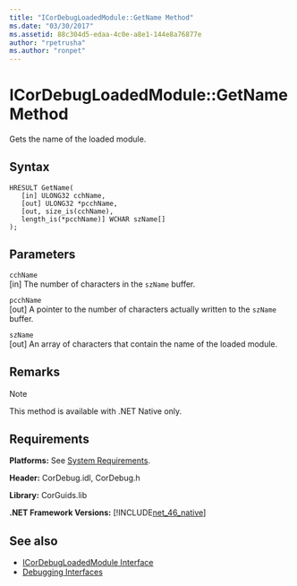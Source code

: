 ```yaml
---
title: "ICorDebugLoadedModule::GetName Method"
ms.date: "03/30/2017"
ms.assetid: 88c304d5-edaa-4c0e-a8e1-144e8a76877e
author: "rpetrusha"
ms.author: "ronpet"
---
```

# ICorDebugLoadedModule::GetName Method
Gets the name of the loaded module.  
  
## Syntax  
  
```  
HRESULT GetName(  
   [in] ULONG32 cchName,  
   [out] ULONG32 *pcchName,  
   [out, size_is(cchName),  
   length_is(*pcchName)] WCHAR szName[]  
);  
```  
  
## Parameters  
 `cchName`  
 [in] The number of characters in the `szName` buffer.  
  
 `pcchName`  
 [out] A pointer to the number of characters actually written to the `szName` buffer.  
  
 `szName`  
 [out] An array of characters that contain the name of the loaded module.  
  
## Remarks  
  
> [!NOTE]
>  This method is available with .NET Native only.  
  
## Requirements  
 **Platforms:** See [System Requirements](../../../../docs/framework/get-started/system-requirements.md).  
  
 **Header:** CorDebug.idl, CorDebug.h  
  
 **Library:** CorGuids.lib  
  
 **.NET Framework Versions:** [!INCLUDE[net_46_native](../../../../includes/net-46-native-md.md)]  
  
## See also
- [ICorDebugLoadedModule Interface](../../../../docs/framework/unmanaged-api/debugging/icordebugloadedmodule-interface.md)
- [Debugging Interfaces](../../../../docs/framework/unmanaged-api/debugging/debugging-interfaces.md)

